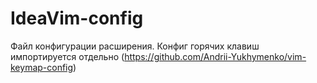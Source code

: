 # IdeaVim-config
Файл конфигурации расширения. Конфиг горячих клавиш импортируется отдельно (https://github.com/Andrii-Yukhymenko/vim-keymap-config)
